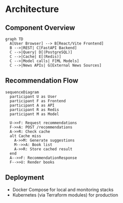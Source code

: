 # Architecture

## Component Overview
```mermaid
graph TD
  A[User Browser] --> B[React/Vite Frontend]
  B -->|REST| C[FastAPI Backend]
  C -->|Query| D[(PostgreSQL)]
  C -->|Cache| E[(Redis)]
  C -->|Model calls| F[ML Models]
  C -->|News APIs| G[External News Sources]
```

## Recommendation Flow
```mermaid
sequenceDiagram
  participant U as User
  participant F as Frontend
  participant A as API
  participant R as Redis
  participant M as Model

  U->>F: Request recommendations
  F->>A: POST /recommendations
  A->>R: Check cache
  alt Cache miss
    A->>M: Generate suggestions
    M-->>A: Book list
    A->>R: Store cached result
  end
  A-->>F: RecommendationResponse
  F-->>U: Render books
```

## Deployment
- Docker Compose for local and monitoring stacks
- Kubernetes (via Terraform modules) for production
